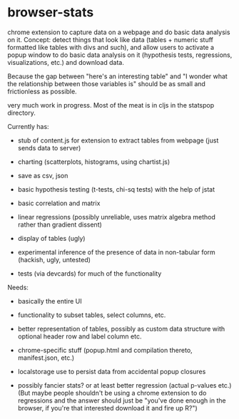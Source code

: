 # browser-stats

chrome extension to capture data on a webpage and do basic data analysis on it.  Concept: detect things that look like data (tables + numeric stuff formatted like tables with divs and such), and allow users to activate a popup window to do basic data analysis on it (hypothesis tests, regressions, visualizations, etc.) and download data.  

Because the gap between "here's an interesting table" and "I wonder what the relationship between those variables is" should be as small and frictionless as possible.

very much work in progress.  Most of the meat is in cljs in the statspop directory.

Currently has:

- stub of content.js for extension to extract tables from webpage (just sends data to server)

- charting (scatterplots, histograms, using chartist.js)

- save as csv, json 

- basic hypothesis testing (t-tests, chi-sq tests) with the help of jstat

- basic correlation and matrix

- linear regressions (possibly unreliable, uses matrix algebra method rather than gradient dissent)

- display of tables (ugly)

- experimental inference of the presence of data in non-tabular form (hackish, ugly, untested)

- tests (via devcards) for much of the functionality

Needs: 

- basically the entire UI

- functionality to subset tables, select columns, etc.

- better representation of tables, possibly as custom data structure with optional header row and label column etc.

- chrome-specific stuff (popup.html and compilation thereto, manifest.json, etc.)

- localstorage use to persist data from accidental popup closures

- possibly fancier stats?  or at least better regression (actual p-values etc.)  (But maybe people shouldn't be using a chrome extension to do regressions and the answer should just be "you've done enough in the browser, if you're that interested download it and fire up R?")
